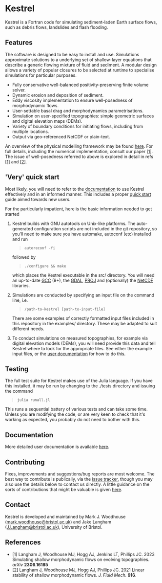 # Kestrel #

Kestrel is a Fortran code for simulating sediment-laden Earth surface flows,
such as debris flows, landslides and flash flooding.

## Features ##

The software is designed to be easy to install and use. Simulations approximate
solutions to a underlying set of shallow-layer equations that describe a generic
flowing mixture of fluid and sediment. A modular design allows a variety of popular 
closures to be selected at runtime to specialise simulations for particular purposes.

* Fully conservative well-balanced positivity-preserving finite volume solver.
* Dynamic erosion and deposition of sediment.
* Eddy viscosity implementation to ensure well-posedness of morphodynamic flows.
* User-settable basal drag and morphodynamics parametrisations.
* Simulation on user-specified topographies: simple geometric surfaces and digital elevation maps (DEMs).
* Variety of boundary conditions for initiating flows, including from multiple locations.
* Output via geo-referenced NetCDF or plain-text.

An overview of the physical modelling framework may be found 
[here](https://kestrel-unibristol.readthedocs.io/en/latest/physical%20model.html).
For full details, including the numerical implementation, consult our 
paper [[1]](https://arxiv.org/abs/2306.16185). The issue of well-posedness referred to above 
is explored in detail in refs [[1]](https://arxiv.org/abs/2007.15989) and 
[[2]](https://arxiv.org/abs/2306.16185).

## 'Very' quick start ##

Most likely, you will need to refer to the
[documentation](https://kestrel-unibristol.readthedocs.io/en/latest/index.html)
to use Kestrel effectively and in an informed manner. This includes a proper
[quick start](https://kestrel-unibristol.readthedocs.io/en/latest/quickstart.html)
guide aimed towards new users.

For the particularly impatient, here is the basic information needed to get
started

1. Kestrel builds with GNU autotools on Unix-like platforms. The auto-generated
   configuration scripts are not included in the git repository, so you'll need
   to make sure you have automake, autoconf (etc) installed and run

   > `autoreconf -fi`

   followed by

   > `./configure && make`

   which places the Kestrel executable in the src/ directory. You will need an
   up-to-date [GCC](https://gcc.gnu.org/) (9+), the [GDAL](https://gdal.org/),
   [PROJ](https://proj.org) and (optionally) the
   [NetCDF](https://www.unidata.ucar.edu/software/netcdf/) libraries.

3. Simulations are conducted by specifying an input file on the command line,
   i.e.

   > `/path-to-kestrel [path-to-input-file]`

   There are some examples of correctly formatted input files included in this
   repository in the examples/ directory. These may be adapted to suit different
   needs.

4. To conduct simulations on measured topographies, for example via digital
   elevation models (DEMs), you will need provide this data and tell Kestrel
   where to look for the appropriate files. See either the example input files,
   or the 
   [user documentation](https://kestrel-unibristol.readthedocs.io/en/latest/index.html)
   for how to do this.

## Testing ##

The full test suite for Kestrel makes use of the Julia language. If you have
this installed, it may be run by changing to the ./tests directory and issuing
the command

> `julia runall.jl`

This runs a sequential battery of various tests and can take some time. Unless
you are modifying the code, or are very keen to check that it's working as
expected, you probably do not need to bother with this.

## Documentation ##

More detailed user documentation is available
[here](https://kestrel-unibristol.readthedocs.io/en/latest/index.html).

## Contributing ##

Fixes, improvements and suggestions/bug reports are most welcome. The best way to 
contribute is publically, via the 
[issue tracker](https://github.com/jakelangham/kestrel/issues), though you may also
use the details below to contact us directly. A little guidance on the sorts of
contributions that might be valuable is given [here](https://kestrel-unibristol.readthedocs.io/en/latest/contributing.html).

## Contact ##

Kestrel is developed and maintained by Mark J. Woodhouse
(mark.woodhouse@bristol.ac.uk) and Jake Langham (J.Langham@bristol.ac.uk),
University of Bristol.

## References

* [1] Langham J, Woodhouse MJ, Hogg AJ, Jenkins LT, Phillips JC. 2023 Simulating shallow morphodynamic flows on evolving topographies. _arXiv_ **2306.16185**
* [2] Langham J, Woodhouse MJ, Hogg AJ, Phillips JC. 2021 Linear stability of shallow
morphodynamic flows. _J. Fluid Mech._ **916**.

